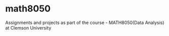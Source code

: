 # math8050
Assignments and projects as part of the course - MATH8050(Data Analysis) at Clemson University

